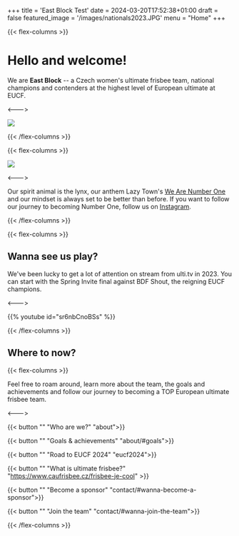 +++
title = 'East Block Test'
date = 2024-03-20T17:52:38+01:00
draft = false
featured_image = '/images/nationals2023.JPG'
menu = "Home"
+++

<!-- # East Block Test Website -->

{{< flex-columns >}}

# Hello and welcome!

We are **East Block** -- a Czech women's ultimate frisbee team, national champions and contenders at the highest level of European ultimate at EUCF.

<--->

![](/images/nationals2023.JPG)

{{< /flex-columns >}}

{{< flex-columns >}}

![](/images/logo_blue_wo_bg_horizontal.png)

<--->

Our spirit animal is the lynx, our anthem Lazy Town's [We Are Number One](https://www.youtube.com/watch?v=PfYnvDL0Qcw) and our mindset is always set to be better than before. If you want to follow our journey to becoming Number One, follow us on [Instagram](https://www.instagram.com/eb_ultimate).

{{< /flex-columns >}}

{{< flex-columns >}}

## Wanna see us play?

We've been lucky to get a lot of attention on stream from ulti.tv in 2023. You can start with the Spring Invite final against BDF Shout, the reigning EUCF champions.

<--->
    
{{% youtube id="sr6nbCnoBSs" %}}

{{< /flex-columns >}}

## Where to now?

{{< flex-columns >}}

Feel free to roam around, learn more about the team, the goals and achievements and follow our journey to becoming a TOP European ultimate frisbee team.

<--->

{{< button "" "Who are we?" "about">}}

{{< button "" "Goals & achievements" "about/#goals">}}

{{< button "" "Road to EUCF 2024" "eucf2024">}}

{{< button "" "What is ultimate frisbee?" "https://www.caufrisbee.cz/frisbee-je-cool" >}}

{{< button "" "Become a sponsor" "contact/#wanna-become-a-sponsor">}}

{{< button "" "Join the team" "contact/#wanna-join-the-team">}}

{{< /flex-columns >}}

<!-- Do you know we're the Czech national champions of 2023? Look at the finals against 3SB where we've secured the gold medal.

{{< youtube QD16Ykfc5HE >}} -->